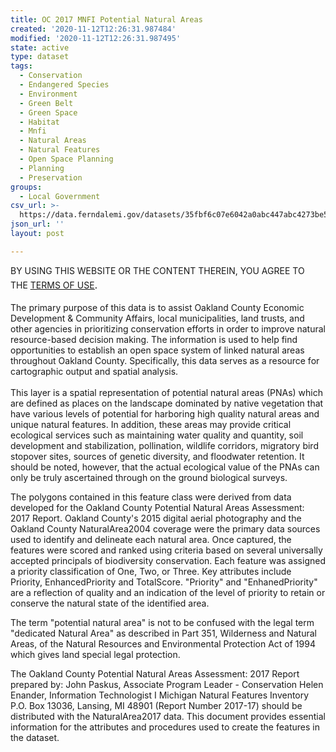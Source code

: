 ```yaml
---
title: OC 2017 MNFI Potential Natural Areas
created: '2020-11-12T12:26:31.987484'
modified: '2020-11-12T12:26:31.987495'
state: active
type: dataset
tags:
  - Conservation
  - Endangered Species
  - Environment
  - Green Belt
  - Green Space
  - Habitat
  - Mnfi
  - Natural Areas
  - Natural Features
  - Open Space Planning
  - Planning
  - Preservation
groups:
  - Local Government
csv_url: >-
  https://data.ferndalemi.gov/datasets/35fbf6c07e6042a0abc447abc4273be5_5.csv?outSR=%7B%22latestWkid%22%3A3857%2C%22wkid%22%3A102100%7D
json_url: ''
layout: post

---
```

BY USING THIS WEBSITE OR THE CONTENT THEREIN, YOU AGREE TO THE <u><a href='https://www.oakgov.com/open-data-terms'>TERMS OF USE</a></u><span style='font-family: &quot;Avenir Next W01&quot;, &quot;Avenir Next W00&quot;, &quot;Avenir Next&quot;, Avenir, &quot;Helvetica Neue&quot;, Helvetica, Arial, sans-serif; font-size: 17px;'>. </span><span style='font-family: &quot;Avenir Next W01&quot;, &quot;Avenir Next W00&quot;, &quot;Avenir Next&quot;, Avenir, &quot;Helvetica Neue&quot;, Helvetica, Arial, sans-serif; font-size: 17px;'><br /></span><br /><span>The primary purpose of this data is to assist Oakland County Economic 
Development &amp; Community Affairs, local municipalities, land trusts, 
and other agencies in prioritizing conservation efforts in order to 
improve natural resource-based decision making.  The information is used
 to help find opportunities to establish an open space system of linked 
natural areas throughout Oakland County. Specifically, this data serves 
as a resource for cartographic output and spatial analysis.<br /><br />This layer is a spatial representation of potential natural areas (PNAs) which are defined as places on the landscape dominated by native vegetation that have various levels of potential for harboring high quality natural areas and unique natural features. In addition, these areas may provide critical ecological services such as maintaining water quality and quantity, soil development and stabilization, pollination, wildlife corridors, migratory bird stopover sites, sources of genetic diversity, and floodwater retention. It should be noted, however, that the actual ecological value of the PNAs can only be truly ascertained through on the ground biological surveys.</span><div><p><span>The polygons contained in this feature class were derived from data developed for the Oakland County Potential Natural Areas Assessment: 2017 Report. Oakland County's 2015 digital aerial photography and the Oakland County NaturalArea2004 coverage were the primary data sources used to identify and delineate each natural area. Once captured, the features were scored and ranked using criteria based on several universally accepted principals of biodiversity conservation. Each feature was assigned a priority classification of One, Two, or Three. Key attributes include Priority, EnhancedPriority and TotalScore. &quot;Priority&quot; and &quot;EnhanedPriority&quot; are a reflection of quality and an indication of the level of priority to retain or conserve the natural state of the identified area.</span></p><p><span>The term &quot;potential natural area&quot; is not to be confused with the legal term &quot;dedicated Natural Area&quot; as described in Part 351, Wilderness and Natural Areas, of the Natural Resources and Environmental Protection Act of 1994 which gives land special legal protection.</span></p><p><span>The Oakland County Potential Natural Areas Assessment: 2017 Report prepared by: John Paskus, Associate Program Leader - Conservation Helen Enander, Information Technologist I Michigan Natural Features Inventory P.O. Box 13036, Lansing, MI 48901 (Report Number 2017-17) should be distributed with the NaturalArea2017 data. This document provides essential information for the attributes and procedures used to create the features in the dataset.</span></p></div>
